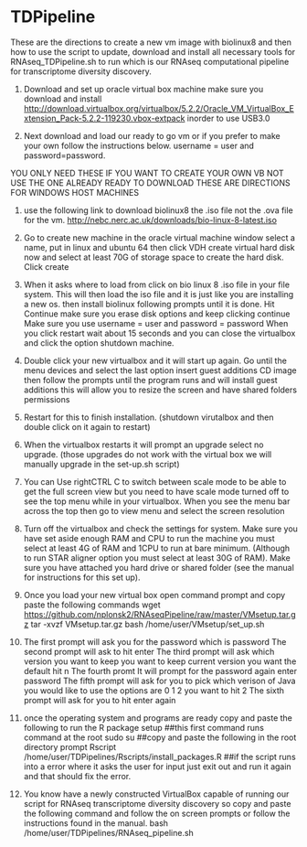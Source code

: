 # TDPipeline

These are the directions to create a new vm image with biolinux8 and then how to use the script to update, download and install all necessary tools for RNAseq_TDPipeline.sh to run which is our RNAseq computational pipeline for transcriptome diversity discovery.


1. Download and set up oracle virtual box machine make sure you download and install http://download.virtualbox.org/virtualbox/5.2.2/Oracle_VM_VirtualBox_Extension_Pack-5.2.2-119230.vbox-extpack inorder to use USB3.0

2. Next download and load our ready to go vm or if you prefer to make your own follow the instructions below.
username = user and password=password.

YOU ONLY NEED THESE IF YOU WANT TO CREATE YOUR OWN VB NOT USE THE ONE ALREADY READY TO DOWNLOAD THESE ARE DIRECTIONS FOR WINDOWS HOST MACHINES

1. use the following link to download biolinux8 the .iso file not the .ova file for the vm.
http://nebc.nerc.ac.uk/downloads/bio-linux-8-latest.iso

2. Go to create new machine in the oracle virtual machine window
      select a name, put in linux and ubuntu 64 
      then click VDH create virtual hard disk now and select at least 70G of storage space to create the hard disk.  
      Click create

3. When it asks where to load from click on bio linux 8 .iso file in your file system.
      This will then load the iso file and it is just like you are installing a new os.
      then install biolinux following prompts until it is done.
      Hit Continue make sure you erase disk options and keep clicking continue
      Make sure you use username = user and password = password
      When you click restart wait about 15 seconds and you can close the virtualbox and click the option shutdown machine.

4. Double click your new virtualbox and it will start up again.
      Go until the menu devices and select the last option insert guest additions CD image
      then follow the prompts until the program runs and will install guest additions
      this will allow you to resize the screen and have shared folders permissions

5. Restart for this to finish installation.  (shutdown virutalbox and then double click on it again to restart)

6. When the virtualbox restarts it will prompt an upgrade select no upgrade.  (those upgrades do not work with the virtual box we will manually upgrade in the set-up.sh script)

7. You can Use rightCTRL C to switch between scale mode to be able to get the full screen view but you need to have scale mode turned off to see the top menu while in your virtualbox.  When you see the menu bar across the top then go to view menu and select the screen resolution

8. Turn off the virtualbox and check the settings for system.  Make sure you have set aside enough RAM and CPU to run the machine you must select at least 4G of RAM and 1CPU to run at bare minimum.  (Although to run STAR aligner option you must select at least 30G of RAM).  Make sure you have attached you hard drive or shared folder (see the manual for instructions for this set up).

9.  Once you load your new virtual box open command prompt and copy paste the following commands
wget https://github.com/nplonsk2/RNAseqPipeline/raw/master/VMsetup.tar.gz
tar -xvzf VMsetup.tar.gz
bash /home/user/VMsetup/set_up.sh

10. The first prompt will ask you for the password which is password
    The second prompt will ask to hit enter
    The third prompt will ask which version you want to keep you want to keep current version you want the default hit n
    The fourth promt It will prompt for the password again enter password
    The fifth prompt will ask for you to pick which verison of Java you would like to use the options are 0 1 2 you want to hit 2
    The sixth prompt will ask for you to hit enter again

11. once the operating system and programs are ready copy and paste the following to run the R package setup
##this first command runs command at the root
sudo su
##copy and paste the following in the root directory prompt
Rscript /home/user/TDPipelines/Rscripts/install_packages.R
##if the script runs into a error where it asks the user for input just exit out and run it again and that should fix the error.

12. You know have a newly constructed VirtualBox capable of running our script for RNAseq transcriptome diversity discovery so copy and paste the following command and follow the on screen prompts or follow the instructions found in the manual.
bash /home/user/TDPipelines/RNAseq_pipeline.sh
